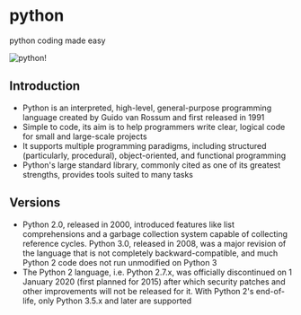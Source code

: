 # python
python coding made easy


![python!](https://miro.medium.com/max/1200/1*vA_6MuTFraxr-tErup3Y8A.jpeg)

## Introduction

- Python is an interpreted, high-level, general-purpose programming language created by Guido van Rossum and first released in 1991
- Simple to code, its aim is to help programmers write clear, logical code for small and large-scale projects
- It supports multiple programming paradigms, including structured (particularly, procedural), object-oriented, and functional programming
- Python's large standard library, commonly cited as one of its greatest strengths, provides tools suited to many tasks




## Versions

- Python 2.0, released in 2000, introduced features like list comprehensions and a garbage collection system capable of collecting reference cycles. Python 3.0, released in 2008, was a major revision of the language that is not completely backward-compatible, and much Python 2 code does not run unmodified on Python 3
- The Python 2 language, i.e. Python 2.7.x, was officially discontinued on 1 January 2020 (first planned for 2015) after which security patches and other improvements will not be released for it. With Python 2's end-of-life, only Python 3.5.x and later are supported